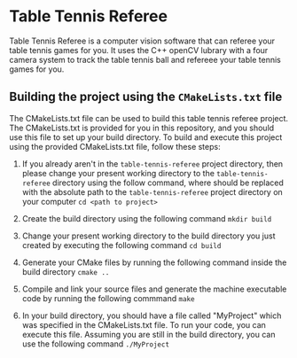 # Table Tennis Referee

Table Tennis Referee is a computer vision software that can referee your table tennis games for you. It uses the C++ openCV lubrary with a four camera system to track the table tennis ball and refereee your table tennis games for you.

## Building the project using the ```CMakeLists.txt``` file

The CMakeLists.txt file can be used to build this table tennis referee project. The CMakeLists.txt is provided for you in this repository, and you should use this file to set up your build directory. To build and execute this project using the provided CMakeLists.txt file, follow these steps:

1. If you already aren't in the ```table-tennis-referee``` project directory, then please change your present working directory to the ```table-tennis-referee``` directory using the follow command, where <path to project> should be replaced with the absolute path to the ```table-tennis-referee``` project directory on your computer
```cd <path to project>```

2. Create the build directory using the following command
```mkdir build```

3. Change your present working directory to the build directory you just created by executing the following command
```cd build```

4. Generate your CMake files by running the following command inside the build directory
```cmake ..```

5. Compile and link your source files and generate the machine executable code by running the following commmand
```make```

6. In your build directory, you should have a file called "MyProject" which was specified in the CMakeLists.txt file. To run your code, you can execute this file. Assuming you are still in the build directory, you can use the following command
```./MyProject```